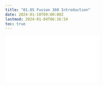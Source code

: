 ```yaml
---
title: "01.05 Fusion 360 Introduction"
date: 2024-01-18T09:00:00Z
lastmod: 2024-01-04T06:16:54
toc: true
---
```


![Link to included file content](../../../../3d-modeling/fusion-360/fusion-360-user-interface.md)
